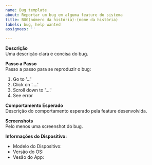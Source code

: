 ```yaml
---
name: Bug template
about: Reportar um bug em alguma feature do sistema
title: BUG(número da história)-(nome da história)
labels: bug, help wanted
assignees: ''

---
```


**Descrição**<br>
Uma descrição clara e concisa do bug.

**Passo a Passo**<br>
Passo a passo para se reproduzir o bug:
1. Go to '...'
2. Click on '....'
3. Scroll down to '....'
4. See error

**Comportamento Esperado**<br>
Descrição do comportamento esperado pela feature desenvolvida.

**Screenshots**<br>
Pelo menos uma screenshot do bug.

**Informações do Dispositivo:**
 - Modelo do Dispositivo: 
 - Versão do OS:
 - Vesão do App:
